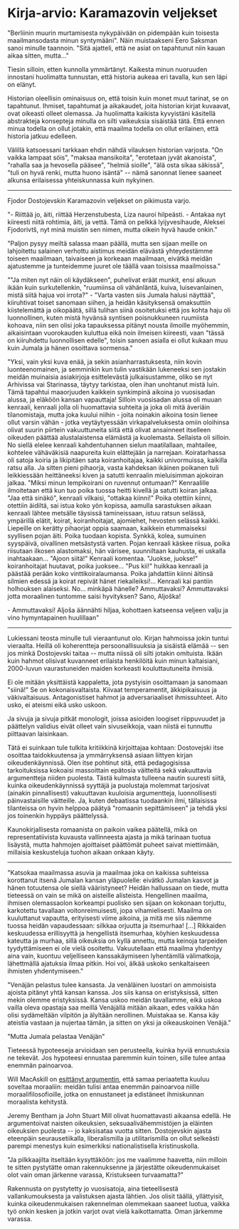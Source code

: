 # Kirja-arvio: Karamazovin veljekset

"Berliinin muurin murtamisesta nykypäivään on pidempään kuin toisesta maailmansodasta minun syntymääni". Näin muistaakseni Eero Saksman sanoi minulle taannoin. "Sitä ajatteli, että ne asiat on tapahtunut niin kauan aikaa sitten, mutta..."

Tiesin silloin, etten kunnolla ymmärtänyt. Kaikesta minun nuoruuden innostani huolimatta tunnustan, että historia aukeaa eri tavalla, kun sen läpi on elänyt.

Historian oleellisin ominaisuus on, että toisin kuin monet muut tarinat, se on tapahtunut. Ihmiset, tapahtumat ja aikakaudet, joita historian kirjat kuvaavat, ovat oikeasti olleet olemassa. Ja huolimatta kaikista kyvyistäni käsitellä abstrakteja konsepteja minulla on silti vaikeuksia sisäistää tätä. Että ennen minua todella on ollut jotakin, että maailma todella on ollut erilainen, että historia jatkuu edelleen.

Välillä katsoessani tarkkaan ehdin nähdä vilauksen historian varjosta. "On vaikka lampaat söis", "maksaa mansikoita", "erotetaan jyvät akanoista", "rahalla saa ja hevosella pääsee", "helmiä sioille", "älä osta sikaa säkissä", "tuli on hyvä renki, mutta huono isäntä" -- nämä sanonnat lienee saaneet alkunsa erilaisessa yhteiskunnassa kuin nykyinen.

---

Fjodor Dostojevskin Karamazovin veljekset on pikimusta varjo.

"- Riittää jo, äiti, riittää Herzenstubesta, Liza nauroi hilpeästi. - Antakaa nyt kiireesti niitä rohtimia, äiti, ja vettä. Tämä on pelkkä lyijyvesihaude, Aleksei Fjodorivtš, nyt minä muistin sen nimen, mutta oikein hyvä haude onkin."

"Paljon pysyy meiltä salassa maan päällä, mutta sen sijaan meille on lahjoitettu salainen verhottu aistimus meidän elävästä yhteydestämme toiseen maailmaan, taivaiseen ja korkeaan maailmaan, eivätkä meidän ajatustemme ja tunteidemme juuret ole täällä vaan toisissa maailmoissa."

""Ja miten nyt näin oli käydäkseen", puhelivat eräät munkit, ensi alkuun ikään kuin surkutellenkin, "ruumiinsa oli vähänläntä, kuiva, luisevanlainen, mistä siitä hajua voi irrota?" - "Varta vasten siis Jumala halusi näyttää", kiiruhtivat toiset sanomaan siihen, ja heidän käsityksensä omaksuttiin kiistelemättä ja oikopäätä, sillä tulihan siinä osoitetuksi että jos kohta haju oli luonnollinen, kuten mistä hyvänsä syntisen poisnukkuneen ruumiista kohoava, niin sen olisi joka tapauksessa pitänyt nousta ilmoille myöhemmin, aikaisintaan vuorokauden kuluttua eikä noin ilmeisen kiireesti, vaan "tässä on kiiruhdettu luonnollisen edelle", toisin sanoen asialla ei ollut kukaan muu kuin Jumala ja hänen osoittava sormensa."

"Yksi, vain yksi kuva enää, ja sekin asianharrastuksesta, niin kovin luonteenomainen, ja semminkin kun tulin vastikään lukeneeksi sen jostakin meidän muinaisia asiakirjoja esittelevästä julkaisustamme, oliko se nyt Arhivissa vai Starinassa, täytyy tarkistaa, olen ihan unohtanut mistä luin. Tämä tapahtui maaorjuuden kaikkein synkimpinä aikoina jo vuosisadan alussa, ja eläköön kansan vapauttaja! Silloin vuosisadan alussa oli muuan kenraali, kenraali jolla oli huomattavia suhteita ja joka oli mitä äveriäin tilanomistaja, mutta joka kuului niihin - joita noinakin aikoina tosin lienee ollut varsin vähän - jotka veytäytyessään virkapalveluksesta omiin oloihinsa olivat suurin piirtein vakuuttuneita siitä että olivat ansainneet itselleen oikeuden päättää alustalaistensa elämästä ja kuolemasta. Sellaista oli silloin. No siellä elelee kenraali kahdentuhannen sielun maatilallaan, mahtailee, kohtelee vähäväkisiä naapureita kuin elättejään ja narrejaan. Koiratarhassa oli satoja koiria ja likipitäen sata koiranhoitajaa, kaikki univormuissa, kaikilla ratsu alla. Ja sitten pieni pihaorja, vasta kahdeksan ikäinen poikanen tuli leikkiessään heittäneeksi kiven ja satutti kenraalin mieluisimman ajokoiran jalkaa. "Miksi minun lempikoirani on ruvennut ontumaan?" Kenraalille ilmoitetaan että kun tuo poika tuossa heitti kivellä ja satutti koiran jalkaa. "Jaa että sinäkö", kenraali vilkaisi, "ottakaa kiinni!" Poika otettiin kiinni, otettiin äidiltä, sai istua koko yön kopissa, aamulla sarastuksen aikaan kenraali lähtee metsälle täysissä tamineissaan, istuu ratsun selässä, ympärillä elätit, koirat, koiranhoitajat, ajomiehet, hevosten selässä kaikki. Liepeille on kerätty pihaorjat oppia saamaan, kaikkein etummaiseksi syyllisen pojan äiti. Poika tuodaan kopista. Synkkä, kolea, sumuinen syyspäivä, oivallinen metsästystä varten. Pojan kenraali käskee riisua, poika riisutaan ilkosen alastomaksi, hän värisee, suunniltaan kauhusta, ei uskalla inahtaakaan... "Ajoon siitä!" Kenraali komentaa. "Juokse, juokse!" koiranhoitajat huutavat, poika juoksee... "Pus kii!" huikkaa kenraali ja päästää perään koko vinttikoiralaumansa. Poika jahdattiin kiinni äitinsä silmien edessä ja koirat repivät hänet riekaileiksi!... Kenraali kai pantiin holhouksen alaiseksi. No... minkäpä hänelle? Ammuttavaksi? Ammuttavaksi jotta moraalinen tuntomme saisi hyvityksen? Sano, Aljoška!

\- Ammuttavaksi! Aljoša äännähti hiljaa, kohottaen katseensa veljeen valju ja vino hymyntapainen huulillaan"

---

Lukiessani teosta minulle tuli vieraantunut olo. Kirjan hahmoissa jokin tuntui vieraalta. Heillä oli koherentteja persoonallisuuksia ja sisäistä elämää -- sen jos minkä Dostojevski taitaa -- mutta niissä oli silti jotakin omituista. Ikään kuin hahmot olisivat kuvanneet erilaista henkilöitä kuin minun kaltaisiani, 2000-luvun vaurastuneiden maiden korkeasti kouluttautuneita ihmisiä.

Ei ole mitään yksittäistä kappaletta, jota pystyisin osoittamaan ja sanomaan "siinä!" Se on kokonaisvaltaista. Kiivaat temperamentit, äkkipikaisuus ja väkivaltaisuus. Antagonistiset hahmot ja adversariaaliset ihmissuhteet. Aito usko, ei ateismi eikä usko uskoon.

Ja sivuja ja sivuja pitkät monologit, joissa asioiden loogiset riippuvuudet ja päättelyn validius eivät olleet vain sivuseikkoja, vaan niistä ei tunnuttu piittaavan laisinkaan.

Tätä ei suinkaan tule tulkita kritiikkinä kirjoittajaa kohtaan: Dostovejski itse osoittaa taidokkuutensa ja ymmärryksensä asiaan liittyen kirjan oikeudenkäynnissä. Olen itse pohtinut sitä, että pedagogisissa tarkoituksissa kokoaisi massoittain epätosia väitteitä sekä vakuuttavia argumentteja niiden puolesta. Tästä kulmasta tulleena nautin suuresti siitä, kuinka oikeudenkäynnissä syyttäjä ja puolustaja molemmat tarjosivat (ainakin pinnallisesti) vakuuttavan kuuloisia argumentteja, luonnollisesti päinvastaisille väitteille. Ja, kuten debaatissa tuodaankin ilmi, tällaisissa tilanteissa on hyvin helppoa päätyä "romaanin sepittämiseen" ja tehdä yksi jos toinenkin hyppäys päättelyssä.

Kaunokirjallisesta romaanista on paikoin vaikea päätellä, mikä on representatiivista kuvausta vallinneesta ajasta ja mikä tarinaan tuotua lisäystä, mutta hahmojen ajoittaiset päättömät puheet saivat miettimään, millaisia keskusteluja tuohon aikaan onkaan käyty.

---

"Katsokaa maailmassa asuvia ja maailmaa joka on kaikissa suhteissa korottanut itsenä Jumalan kansan yläpuolelle: eivätkö Jumalan kasvot ja hänen totuutensa ole siellä vääristyneet? Heidän hallussaan on tiede, mutta tieteessä on vain se mikä on aisteille alisteista. Hengellinen maailma, ihmisen olemassaolon korkeampi puolisko sen sijaan on kokonaan torjuttu, karkotettu tavallaan voitonreimuisesti, jopa vihamielisesti. Maailma on kuuluttanut vapautta, erityisesti viime aikoina, ja mitä me siis näemme tuossa heidän vapaudessaan: silkkaa orjuutta ja itsemurhaa! [...] Rikkaiden keskuudessa erillisyyttä ja hengellistä itsemurhaa, köyhien keskuudessa kateutta ja murhaa, sillä oikeuksia on kyllä annettu, mutta keinoja tarpeiden tyydyttämiseen ei ole vielä osoitettu. Vakuutellaan että maailma yhdentyy aina vain, kuontuu veljelliseen kanssakäymiseen lyhentämllä välimatkoja, lähettmällä ajatuksia ilmaa pitkin. Hoi voi, älkää uskoko senkaltaiseen ihmisten yhdentymiseen."

"Venäjän pelastus tulee kansasta. Ja venäläinen luostari on ammoisista ajoista pitänyt yhtä kansan kanssa. Jos siis kansa on eristyksissä, sitten mekin olemme eristyksissä. Kansa uskoo meidän tavallamme, eikä uskoa vailla oleva opastaja saa meillä Venäjällä mitään aikaan, edes vaikka hän olisi sydämeltään vilpitön ja älyltään nerollinen. Muistakaa se. Kansa käy ateistia vastaan ja nujertaa tämän, ja sitten on yksi ja oikeauskoinen Venäjä."

"Mutta Jumala pelastaa Venäjän"

Tieteessä hypoteeseja arvioidaan sen perusteella, kuinka hyviä ennustuksia ne tekevät. Jos hypoteesi ennustaa paremmin kuin toinen, sille tulee antaa enemmän painoarvoa.

Will MacAskill on [esittänyt argumentin](https://80000hours.org/podcast/episodes/will-macaskill-moral-philosophy/), että samaa periaatetta kuuluu soveltaa moraaliin: meidän tulisi antaa enemmän painoarvoa niille moraalifilosofioille, jotka on ennustaneet ja edistäneet ihmiskunnan moraalista kehitystä.

Jeremy Bentham ja John Stuart Mill olivat huomattavasti aikaansa edellä. He argumentoivat naisten oikeuksien, seksuaalivähemmistöjen ja eläinten oikeuksien puolesta -- jo kaksisataa vuotta sitten. Dostojevskin ajasta eteenpäin seurausetiikalla, liberalismilla ja utilitarismilla on ollut selkeästi parempi menestys kuin esimerkiksi nationalistisella kristinuskolla.

"Ja pilkkaajilta itseltään kysyttäköön: jos me vaalimme haavetta, niin milloin te sitten pystytätte oman rakennuksenne ja järjestätte oikeudenmukaiset olot vain oman järkenne varassa, Kristukseen turvaamatta?"

Rakennusta on pystytetty jo vuosisatoja, aina tieteellisestä vallankumouksesta ja valistuksen ajasta lähtien. Jos olisit täällä, yllättyisit, kuinka oikeudenmukaisen rakennelman olemmekaan saaneet luotua, vaikka työ onkin kesken ja jotkin varjot ovat vielä kaikottamatta. Oman järkemme varassa.
